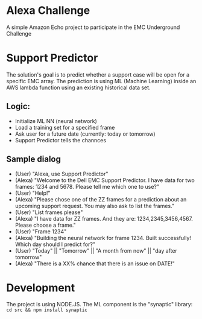 # Alexa Challenge
A simple Amazon Echo project to participate in the EMC Underground Challenge

# Support Predictor
The solution's goal is to predict whether a support case will be open for a
specific EMC array. The prediction is using ML (Machine Learning) inside an AWS
lambda function using an existing historical data set.

## Logic:
- Initialize ML NN (neural network)
- Load a training set for a specified frame
- Ask user for a future date (currently: today or tomorrow)
- Support Predictor tells the channces

## Sample dialog
- (User)  "Alexa, use Support Predictor"
- (Alexa) "Welcome to the Dell EMC Support Predictor. I have data for two frames: 1234 and 5678. Please tell me which one to use?"
- (User)  "Help!"
- (Alexa) "Please chose one of the ZZ frames for a prediction about an upcoming support request. You may also ask to list the frames."
- (User)  "List frames please"
- (Alexa) "I have data for ZZ frames. And they are: 1234,2345,3456,4567. Please choose a frame."
- (User)  "Frame 1234"
- (Alexa) "Building the neural network for frame 1234. Built successfully! Which day should I predict for?"
- (User)  "Today" || "Tomorrow" || "A month from now" || "day after tomorrow"
- (Alexa) "There is a XX% chance that there is an issue on DATE!"

# Development
The project is using NODE.JS. The ML component is the "synaptic" library:
`cd src && npm install synaptic`
